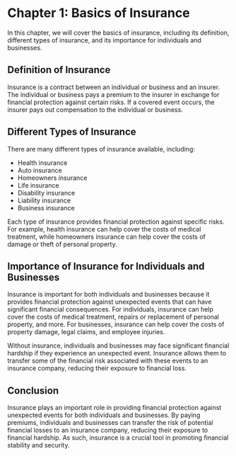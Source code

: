 Chapter 1: Basics of Insurance
==============================

In this chapter, we will cover the basics of insurance, including its definition, different types of insurance, and its importance for individuals and businesses.

Definition of Insurance
-----------------------

Insurance is a contract between an individual or business and an insurer. The individual or business pays a premium to the insurer in exchange for financial protection against certain risks. If a covered event occurs, the insurer pays out compensation to the individual or business.

Different Types of Insurance
----------------------------

There are many different types of insurance available, including:

* Health insurance
* Auto insurance
* Homeowners insurance
* Life insurance
* Disability insurance
* Liability insurance
* Business insurance

Each type of insurance provides financial protection against specific risks. For example, health insurance can help cover the costs of medical treatment, while homeowners insurance can help cover the costs of damage or theft of personal property.

Importance of Insurance for Individuals and Businesses
------------------------------------------------------

Insurance is important for both individuals and businesses because it provides financial protection against unexpected events that can have significant financial consequences. For individuals, insurance can help cover the costs of medical treatment, repairs or replacement of personal property, and more. For businesses, insurance can help cover the costs of property damage, legal claims, and employee injuries.

Without insurance, individuals and businesses may face significant financial hardship if they experience an unexpected event. Insurance allows them to transfer some of the financial risk associated with these events to an insurance company, reducing their exposure to financial loss.

Conclusion
----------

Insurance plays an important role in providing financial protection against unexpected events for both individuals and businesses. By paying premiums, individuals and businesses can transfer the risk of potential financial losses to an insurance company, reducing their exposure to financial hardship. As such, insurance is a crucial tool in promoting financial stability and security.
